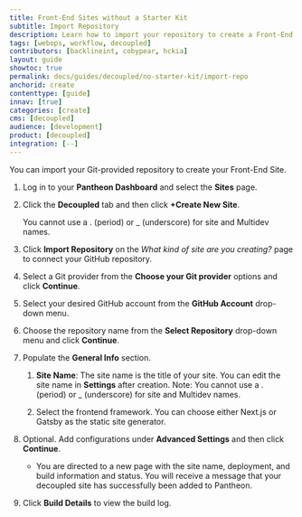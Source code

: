 ```yaml
---
title: Front-End Sites without a Starter Kit
subtitle: Import Repository
description: Learn how to import your repository to create a Front-End Site.
tags: [webops, workflow, decoupled]
contributors: [backlineint, cobypear, hckia]
layout: guide
showtoc: true
permalink: docs/guides/decoupled/no-starter-kit/import-repo
anchorid: create
contenttype: [guide]
innav: [true]
categories: [create]
cms: [decoupled]
audience: [development]
product: [decoupled]
integration: [--]
---
```


You can import your Git-provided repository to create your Front-End Site.

1. Log in to your **Pantheon Dashboard** and select the **Sites** page.

1. Click the **Decoupled** tab and then click **+Create New Site**.

    <Alert title="Note"  type="info" >

    You cannot use a . (period) or _ (underscore) for site and Multidev names.

    </Alert>

1. Click **Import Repository** on the _What kind of site are you creating?_ page to connect your GitHub repository.

1. Select a Git provider from the **Choose your Git provider** options and click **Continue**.

1. Select your desired GitHub account from the **GitHub Account** drop-down menu.

1. Choose the repository name from the **Select Repository** drop-down menu and click **Continue**.

1. Populate the **General Info** section.

    1. **Site Name**: The site name is the title of your site. You can edit the site name in **Settings** after creation. Note: You cannot use a . (period) or _ (underscore) for site and Multidev names.

    1. Select the frontend framework. You can choose either Next.js or Gatsby as the static site generator.

1. Optional. Add configurations under **Advanced Settings** and then click **Continue**.

    - You are directed to a new page with the site name, deployment, and build information and status. You will receive a message that your decoupled site has successfully been added to Pantheon.

1. Click **Build Details** to view the build log.